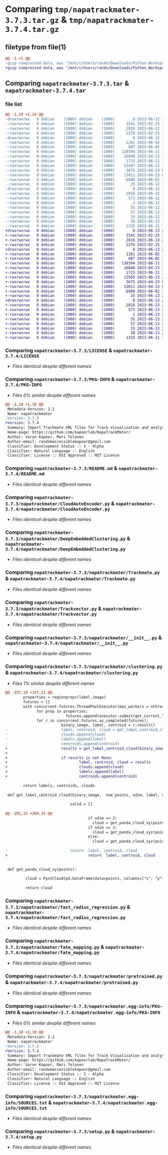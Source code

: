 # Comparing `tmp/napatrackmater-3.7.3.tar.gz` & `tmp/napatrackmater-3.7.4.tar.gz`

## filetype from file(1)

```diff
@@ -1 +1 @@
-gzip compressed data, was "/mnt/c/Users/rando/Downloads/Python_Workspace/NapaTrackMater/dist/.tmp-07gw48r1/napatrackmater-3.7.3.tar", last modified: Mon Jun 12 14:14:09 2023, max compression
+gzip compressed data, was "/mnt/c/Users/rando/Downloads/Python_Workspace/NapaTrackMater/dist/.tmp-1x1ogdc2/napatrackmater-3.7.4.tar", last modified: Tue Jun 13 21:46:22 2023, max compression
```

## Comparing `napatrackmater-3.7.3.tar` & `napatrackmater-3.7.4.tar`

### file list

```diff
@@ -1,24 +1,24 @@
-drwxrwxrwx   0 debian    (1000) debian    (1000)        0 2023-06-12 14:14:09.765534 napatrackmater-3.7.3/
--rwxrwxrwx   0 debian    (1000) debian    (1000)     1541 2023-02-25 13:00:46.000000 napatrackmater-3.7.3/LICENSE
--rwxrwxrwx   0 debian    (1000) debian    (1000)     2816 2023-06-12 14:14:09.761533 napatrackmater-3.7.3/PKG-INFO
--rwxrwxrwx   0 debian    (1000) debian    (1000)     2276 2023-02-25 13:36:08.000000 napatrackmater-3.7.3/README.md
-drwxrwxrwx   0 debian    (1000) debian    (1000)        0 2023-06-12 14:14:09.589459 napatrackmater-3.7.3/napatrackmater/
--rwxrwxrwx   0 debian    (1000) debian    (1000)     1261 2023-06-02 10:49:22.000000 napatrackmater-3.7.3/napatrackmater/CloudAutoEncoder.py
--rwxrwxrwx   0 debian    (1000) debian    (1000)      887 2023-06-02 10:42:27.000000 napatrackmater-3.7.3/napatrackmater/DeepEmbeddedClustering.py
--rwxrwxrwx   0 debian    (1000) debian    (1000)   110394 2023-06-11 19:02:37.000000 napatrackmater-3.7.3/napatrackmater/Trackmate.py
--rwxrwxrwx   0 debian    (1000) debian    (1000)    16848 2023-04-23 10:20:11.000000 napatrackmater-3.7.3/napatrackmater/Trackvector.py
--rwxrwxrwx   0 debian    (1000) debian    (1000)     1723 2023-06-11 17:28:48.000000 napatrackmater-3.7.3/napatrackmater/__init__.py
--rwxrwxrwx   0 debian    (1000) debian    (1000)    13407 2023-06-12 14:11:53.000000 napatrackmater-3.7.3/napatrackmater/clustering.py
--rwxrwxrwx   0 debian    (1000) debian    (1000)     3675 2023-04-23 07:54:27.000000 napatrackmater-3.7.3/napatrackmater/fast_radius_regression.py
--rwxrwxrwx   0 debian    (1000) debian    (1000)    13011 2023-04-23 09:37:34.000000 napatrackmater-3.7.3/napatrackmater/fate_mapping.py
--rwxrwxrwx   0 debian    (1000) debian    (1000)     6008 2023-06-02 10:44:48.000000 napatrackmater-3.7.3/napatrackmater/pretrained.py
--rwxrwxrwx   0 debian    (1000) debian    (1000)       25 2023-06-12 14:13:48.000000 napatrackmater-3.7.3/napatrackmater/version.py
-drwxrwxrwx   0 debian    (1000) debian    (1000)        0 2023-06-12 14:14:09.736240 napatrackmater-3.7.3/napatrackmater.egg-info/
--rwxrwxrwx   0 debian    (1000) debian    (1000)     2816 2023-06-12 14:14:08.000000 napatrackmater-3.7.3/napatrackmater.egg-info/PKG-INFO
--rwxrwxrwx   0 debian    (1000) debian    (1000)      573 2023-06-12 14:14:09.000000 napatrackmater-3.7.3/napatrackmater.egg-info/SOURCES.txt
--rwxrwxrwx   0 debian    (1000) debian    (1000)        1 2023-06-12 14:14:08.000000 napatrackmater-3.7.3/napatrackmater.egg-info/dependency_links.txt
--rwxrwxrwx   0 debian    (1000) debian    (1000)       55 2023-06-12 14:14:08.000000 napatrackmater-3.7.3/napatrackmater.egg-info/entry_points.txt
--rwxrwxrwx   0 debian    (1000) debian    (1000)       57 2023-06-12 14:14:08.000000 napatrackmater-3.7.3/napatrackmater.egg-info/requires.txt
--rwxrwxrwx   0 debian    (1000) debian    (1000)       15 2023-06-12 14:14:08.000000 napatrackmater-3.7.3/napatrackmater.egg-info/top_level.txt
--rwxrwxrwx   0 debian    (1000) debian    (1000)       38 2023-06-12 14:14:09.766531 napatrackmater-3.7.3/setup.cfg
--rwxrwxrwx   0 debian    (1000) debian    (1000)     1325 2023-06-11 13:21:48.000000 napatrackmater-3.7.3/setup.py
+drwxrwxrwx   0 debian    (1000) debian    (1000)        0 2023-06-13 21:46:22.518399 napatrackmater-3.7.4/
+-rwxrwxrwx   0 debian    (1000) debian    (1000)     1541 2023-02-25 13:00:46.000000 napatrackmater-3.7.4/LICENSE
+-rwxrwxrwx   0 debian    (1000) debian    (1000)     2816 2023-06-13 21:46:22.513579 napatrackmater-3.7.4/PKG-INFO
+-rwxrwxrwx   0 debian    (1000) debian    (1000)     2276 2023-02-25 13:36:08.000000 napatrackmater-3.7.4/README.md
+drwxrwxrwx   0 debian    (1000) debian    (1000)        0 2023-06-13 21:46:22.318125 napatrackmater-3.7.4/napatrackmater/
+-rwxrwxrwx   0 debian    (1000) debian    (1000)     1261 2023-06-02 10:49:22.000000 napatrackmater-3.7.4/napatrackmater/CloudAutoEncoder.py
+-rwxrwxrwx   0 debian    (1000) debian    (1000)      887 2023-06-02 10:42:27.000000 napatrackmater-3.7.4/napatrackmater/DeepEmbeddedClustering.py
+-rwxrwxrwx   0 debian    (1000) debian    (1000)   110394 2023-06-11 19:02:37.000000 napatrackmater-3.7.4/napatrackmater/Trackmate.py
+-rwxrwxrwx   0 debian    (1000) debian    (1000)    16848 2023-04-23 10:20:11.000000 napatrackmater-3.7.4/napatrackmater/Trackvector.py
+-rwxrwxrwx   0 debian    (1000) debian    (1000)     1723 2023-06-11 17:28:48.000000 napatrackmater-3.7.4/napatrackmater/__init__.py
+-rwxrwxrwx   0 debian    (1000) debian    (1000)    13565 2023-06-13 21:44:31.000000 napatrackmater-3.7.4/napatrackmater/clustering.py
+-rwxrwxrwx   0 debian    (1000) debian    (1000)     3675 2023-04-23 07:54:27.000000 napatrackmater-3.7.4/napatrackmater/fast_radius_regression.py
+-rwxrwxrwx   0 debian    (1000) debian    (1000)    13011 2023-04-23 09:37:34.000000 napatrackmater-3.7.4/napatrackmater/fate_mapping.py
+-rwxrwxrwx   0 debian    (1000) debian    (1000)     6008 2023-06-02 10:44:48.000000 napatrackmater-3.7.4/napatrackmater/pretrained.py
+-rwxrwxrwx   0 debian    (1000) debian    (1000)       25 2023-06-13 21:46:06.000000 napatrackmater-3.7.4/napatrackmater/version.py
+drwxrwxrwx   0 debian    (1000) debian    (1000)        0 2023-06-13 21:46:22.486838 napatrackmater-3.7.4/napatrackmater.egg-info/
+-rwxrwxrwx   0 debian    (1000) debian    (1000)     2816 2023-06-13 21:46:21.000000 napatrackmater-3.7.4/napatrackmater.egg-info/PKG-INFO
+-rwxrwxrwx   0 debian    (1000) debian    (1000)      573 2023-06-13 21:46:21.000000 napatrackmater-3.7.4/napatrackmater.egg-info/SOURCES.txt
+-rwxrwxrwx   0 debian    (1000) debian    (1000)        1 2023-06-13 21:46:21.000000 napatrackmater-3.7.4/napatrackmater.egg-info/dependency_links.txt
+-rwxrwxrwx   0 debian    (1000) debian    (1000)       55 2023-06-13 21:46:21.000000 napatrackmater-3.7.4/napatrackmater.egg-info/entry_points.txt
+-rwxrwxrwx   0 debian    (1000) debian    (1000)       57 2023-06-13 21:46:21.000000 napatrackmater-3.7.4/napatrackmater.egg-info/requires.txt
+-rwxrwxrwx   0 debian    (1000) debian    (1000)       15 2023-06-13 21:46:21.000000 napatrackmater-3.7.4/napatrackmater.egg-info/top_level.txt
+-rwxrwxrwx   0 debian    (1000) debian    (1000)       38 2023-06-13 21:46:22.519400 napatrackmater-3.7.4/setup.cfg
+-rwxrwxrwx   0 debian    (1000) debian    (1000)     1325 2023-06-11 13:21:48.000000 napatrackmater-3.7.4/setup.py
```

### Comparing `napatrackmater-3.7.3/LICENSE` & `napatrackmater-3.7.4/LICENSE`

 * *Files identical despite different names*

### Comparing `napatrackmater-3.7.3/PKG-INFO` & `napatrackmater-3.7.4/PKG-INFO`

 * *Files 0% similar despite different names*

```diff
@@ -1,10 +1,10 @@
 Metadata-Version: 2.1
 Name: napatrackmater
-Version: 3.7.3
+Version: 3.7.4
 Summary: Import Trackmate XML files for Track Visualization and analysis in Napari.
 Home-page: https://github.com/kapoorlab/NapaTrackMater/
 Author: Varun Kapoor, Mari Tolonen
 Author-email: randomaccessiblekapoor@gmail.com
 Classifier: Development Status :: 3 - Alpha
 Classifier: Natural Language :: English
 Classifier: License :: OSI Approved :: MIT License
```

### Comparing `napatrackmater-3.7.3/README.md` & `napatrackmater-3.7.4/README.md`

 * *Files identical despite different names*

### Comparing `napatrackmater-3.7.3/napatrackmater/CloudAutoEncoder.py` & `napatrackmater-3.7.4/napatrackmater/CloudAutoEncoder.py`

 * *Files identical despite different names*

### Comparing `napatrackmater-3.7.3/napatrackmater/DeepEmbeddedClustering.py` & `napatrackmater-3.7.4/napatrackmater/DeepEmbeddedClustering.py`

 * *Files identical despite different names*

### Comparing `napatrackmater-3.7.3/napatrackmater/Trackmate.py` & `napatrackmater-3.7.4/napatrackmater/Trackmate.py`

 * *Files identical despite different names*

### Comparing `napatrackmater-3.7.3/napatrackmater/Trackvector.py` & `napatrackmater-3.7.4/napatrackmater/Trackvector.py`

 * *Files identical despite different names*

### Comparing `napatrackmater-3.7.3/napatrackmater/__init__.py` & `napatrackmater-3.7.4/napatrackmater/__init__.py`

 * *Files identical despite different names*

### Comparing `napatrackmater-3.7.3/napatrackmater/clustering.py` & `napatrackmater-3.7.4/napatrackmater/clustering.py`

 * *Files 1% similar despite different names*

```diff
@@ -157,18 +157,21 @@
        properties = regionprops(label_image)
        futures = []
        with concurrent.futures.ThreadPoolExecutor(max_workers = nthreads) as executor:
              for prop in properties:
                           futures.append(executor.submit(get_current_label_binary, prop))
              for r in concurrent.futures.as_completed(futures):
                         binary_image, label, centroid = r.result()             
-                        label, centroid, cloud = get_label_centroid_cloud(binary_image,  num_points, ndim, label, centroid,  min_size)
-                        clouds.append(cloud)  
-                        labels.append(label)   
-                        centroids.append(centroid)
+                        results = get_label_centroid_cloud(binary_image,  num_points, ndim, label, centroid,  min_size)
+                        
+                        if results is not None:
+                                label, centroid, cloud = results
+                                clouds.append(cloud)  
+                                labels.append(label)   
+                                centroids.append(centroid)
 
        return labels, centroids, clouds
 
 def get_label_centroid_cloud(binary_image,  num_points, ndim, label, centroid, min_size):
                             
                             valid = []  
                              
@@ -201,15 +204,15 @@
                                     if ndim == 2:
                                       cloud = get_panda_cloud_xy(points)
                                     if ndim == 3:
                                       cloud = get_panda_cloud_xyz(points)  
                                     else:
                                       cloud = get_panda_cloud_xyz(points)    
                                      
-                            return  label, centroid, cloud       
+                                    return  label, centroid, cloud       
        
 
 def get_panda_cloud_xy(points):
         
         cloud = PyntCloud(pd.DataFrame(data=points, columns=["x", "y"]))
 
         return cloud
```

### Comparing `napatrackmater-3.7.3/napatrackmater/fast_radius_regression.py` & `napatrackmater-3.7.4/napatrackmater/fast_radius_regression.py`

 * *Files identical despite different names*

### Comparing `napatrackmater-3.7.3/napatrackmater/fate_mapping.py` & `napatrackmater-3.7.4/napatrackmater/fate_mapping.py`

 * *Files identical despite different names*

### Comparing `napatrackmater-3.7.3/napatrackmater/pretrained.py` & `napatrackmater-3.7.4/napatrackmater/pretrained.py`

 * *Files identical despite different names*

### Comparing `napatrackmater-3.7.3/napatrackmater.egg-info/PKG-INFO` & `napatrackmater-3.7.4/napatrackmater.egg-info/PKG-INFO`

 * *Files 0% similar despite different names*

```diff
@@ -1,10 +1,10 @@
 Metadata-Version: 2.1
 Name: napatrackmater
-Version: 3.7.3
+Version: 3.7.4
 Summary: Import Trackmate XML files for Track Visualization and analysis in Napari.
 Home-page: https://github.com/kapoorlab/NapaTrackMater/
 Author: Varun Kapoor, Mari Tolonen
 Author-email: randomaccessiblekapoor@gmail.com
 Classifier: Development Status :: 3 - Alpha
 Classifier: Natural Language :: English
 Classifier: License :: OSI Approved :: MIT License
```

### Comparing `napatrackmater-3.7.3/napatrackmater.egg-info/SOURCES.txt` & `napatrackmater-3.7.4/napatrackmater.egg-info/SOURCES.txt`

 * *Files identical despite different names*

### Comparing `napatrackmater-3.7.3/setup.py` & `napatrackmater-3.7.4/setup.py`

 * *Files identical despite different names*


